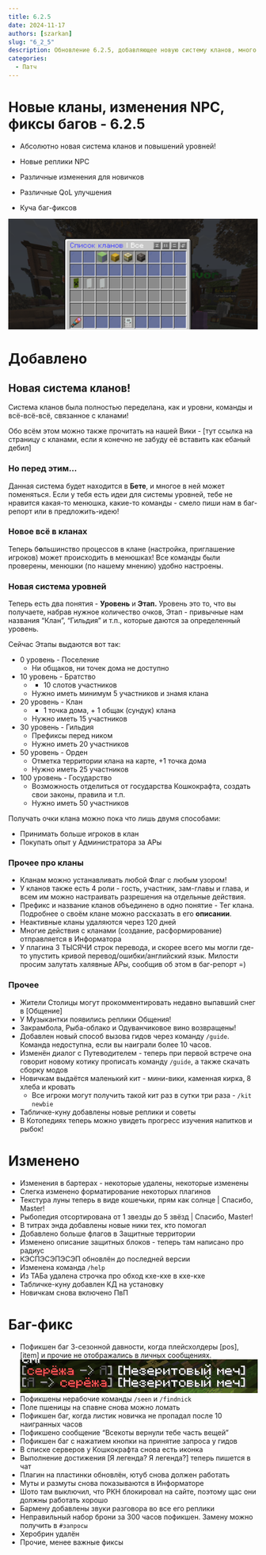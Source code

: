 ```yaml
---
title: 6.2.5
date: 2024-11-17
authors: [szarkan]
slug: "6_2_5"
description: Обновление 6.2.5, добавляющее новую систему кланов, много изменений NPC и кучу баг-фиксов!
categories:
  - Патч
---
```


# Новые кланы, изменения NPC, фиксы багов - 6.2.5

- Абсолютно новая система кланов и повышений уровней!

- Новые реплики NPC

- Различные изменения для новичков

- Различные QoL улучшения

- Куча баг-фиксов

![Preview](../../assets/updates/6_2_5/preview.png)

<!-- more -->

# Добавлено

## Новая система кланов!

Система кланов была полностью переделана, как и уровни, команды и всё-всё-всё, связанное с кланами!

Обо всём этом можно также прочитать на нашей Вики - [тут ссылка на страницу с кланами, если я конечно не забуду её вставить как ебаный дебил]

### Но перед этим…

Данная система будет находится в **Бете**, и многое в ней может поменяться.
Если у тебя есть идеи для системы уровней, тебе не нравится какая-то менюшка, какие-то команды - смело пиши нам в баг-репорт или в предложить-идею!

### Новое всё в кланах

Теперь б**о**льшинство процессов в клане (настройка, приглашение игроков) может происходить в менюшках! Все команды были проверены, менюшки (по нашему мнению) удобно настроены.

### Новая система уровней

Теперь есть два понятия - **Уровень** и **Этап.** Уровень это то, что вы получаете, набрав нужное количество очков, Этап - привычные нам названия “Клан”, “Гильдия” и т.п., которые даются за определенный уровень.

Сейчас Этапы выдаются вот так:

- 0 уровень - Поселение
    - Ни общаков, ни точек дома не доступно
- 10 уровень - Братство
    - + 10 слотов участников
    - Нужно иметь минимум 5 участников и знамя клана
- 20 уровень - Клан
    - + 1 точка дома, + 1 общак (сундук) клана
    - Нужно иметь 15 участников
- 30 уровень - Гильдия
    - Префиксы перед ником
    - Нужно иметь 20 участников
- 50 уровень - Орден
    - Отметка территории клана на карте, +1 точка дома
    - Нужно иметь 25 участников
- 100 уровень - Государство
    - Возможность отделиться от государства Кошкокрафта, создать свои законы, правила и т.п.
    - Нужно иметь 50 участников

Получать очки клана можно пока что лишь двумя способами: 
- Принимать больше игроков в клан
- Покупать опыт у Администратора за АРы

### Прочее про кланы

- Кланам можно устанавливать любой Флаг с любым узором!
- У кланов также есть 4 роли - гость, участник, зам-главы и глава, и всем им можно настраивать разрешения на отдельные действия.
- Префикс и название кланов объединено в одно понятие - Тег клана. Подробнее о своём клане можно рассказать в его **описании**.
- Неактивные кланы удаляются через 120 дней
- Многие действия с кланами (создание, расформирование) отправляется в Информатора
- У плагина 3 ТЫСЯЧИ строк перевода, и скорее всего мы могли где-то упустить кривой перевод/ошибки/английский язык. Милости просим залутать халявные АРы, сообщив об этом в баг-репорт =)

### Прочее

- Жители Столицы могут прокомментировать недавно выпавший снег в [Общение]
- У Музыкантки появились реплики Общения!
- Закрамбола, Рыба-облако и Одуванчиковое вино возвращены!
- Добавлен новый способ вызова гидов через команду `/guide`. Команда недоступна, если вы наиграли более 10 часов.
- Изменён диалог с Путеводителем - теперь при первой встрече она говорит новому котику прописать команду `/guide`, а также скачать сборку модов
- Новичкам выдаётся маленький кит - мини-вики, каменная кирка, 8 хлеба и кровать
    - Все игроки могут получить такой кит раз в сутки три раза - `/kit newbie`
- Табличке-куну добавлены новые реплики и советы
- В Котопедиях теперь можно увидеть прогресс изучения напитков и рыбок!

# Изменено

- Изменения в бартерах - некоторые удалены, некоторые изменены
- Слегка изменено форматирование некоторых плагинов
- Текстура луны теперь в виде кошечьки, прям как солнце | Спасибо, Master!
- Рыбопедия отсортирована от 1 звезды до 5 звёзд | Спасибо, Master!
- В титрах энда добавлены новые ники тех, кто помогал
- Добавлено больше флагов в Защитные территории
- Изменено описание защитных блоков - теперь там написано про радиус
- КЭСПЭСЭПЭСЭП обновлён до последней версии
- Изменена команда `/help`
- Из ТАБа удалена строчка про обход кхе-кхе в кхе-кхе
- Табличке-куну добавлен КД на установку
- Новичкам снова включено ПвП

# Баг-фикс

- Пофикшен баг 3-сезонной давности, когда плейсхолдеры [pos], [item] и прочие не отображались в личных сообщениях.
    ![Пофикшенный баг](../../assets/updates/6_2_5/bug.png)
- Пофикшены нерабочие команды `/seen` и `/findnick`
- Поле пшеницы на спавне снова можно ломать
- Пофикшен баг, когда листик новичка не пропадал после 10 наигранных часов
- Пофикшено сообщение “Всекоты вернули тебе часть вещей”
- Пофикшен баг с нажатием кнопки на принятие запроса у гидов
- В списке серверов у Кошкокрафта снова есть иконка
- Выполнение достижения [Я легенда? Я легенда?] теперь пишется в чат
- Плагин на пластинки обновлён, ютуб снова должен работать
- Муты и размуты снова показываются в Информаторе
- Шото там выключил, что РКН блокировал на сайте, поэтому щас они должны работать хорошо
- Бармену добавлены звуки разговора во все его реплики
- Неправильный набор брони за 300 часов пофикшен. Замену можно получить в `#запросы`
- Херобрин удалён
- Прочие, менее важные фиксы